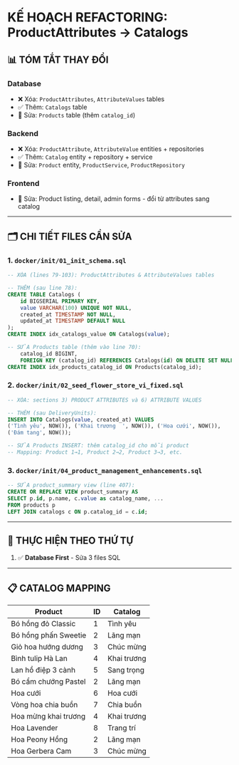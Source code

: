 # KẾ HOẠCH REFACTORING: ProductAttributes → Catalogs

## 📊 TÓM TẮT THAY ĐỔI

### Database
- ❌ Xóa: `ProductAttributes`, `AttributeValues` tables
- ✅ Thêm: `Catalogs` table  
- 🔧 Sửa: `Products` table (thêm `catalog_id`)

### Backend
- ❌ Xóa: `ProductAttribute`, `AttributeValue` entities + repositories
- ✅ Thêm: `Catalog` entity + repository + service
- 🔧 Sửa: `Product` entity, `ProductService`, `ProductRepository`

### Frontend
- 🔧 Sửa: Product listing, detail, admin forms - đổi từ attributes sang catalog

---

## 🗂️ CHI TIẾT FILES CẦN SỬA

### 1. `docker/init/01_init_schema.sql`

```sql
-- XÓA (lines 79-103): ProductAttributes & AttributeValues tables

-- THÊM (sau line 78):
CREATE TABLE Catalogs (
    id BIGSERIAL PRIMARY KEY,
    value VARCHAR(100) UNIQUE NOT NULL,
    created_at TIMESTAMP NOT NULL,
    updated_at TIMESTAMP DEFAULT NULL
);
CREATE INDEX idx_catalogs_value ON Catalogs(value);

-- SỬA Products table (thêm vào line 70):
    catalog_id BIGINT,
    FOREIGN KEY (catalog_id) REFERENCES Catalogs(id) ON DELETE SET NULL
CREATE INDEX idx_products_catalog_id ON Products(catalog_id);
```

### 2. `docker/init/02_seed_flower_store_vi_fixed.sql`

```sql
-- XÓA: sections 3) PRODUCT ATTRIBUTES và 6) ATTRIBUTE VALUES

-- THÊM (sau DeliveryUnits):
INSERT INTO Catalogs(value, created_at) VALUES
('Tình yêu', NOW()), ('Khai trương  ', NOW()), ('Hoa cưới', NOW()),
('Đám tang', NOW());

-- SỬA Products INSERT: thêm catalog_id cho mỗi product
-- Mapping: Product 1→1, Product 2→2, Product 3→3, etc.
```

### 3. `docker/init/04_product_management_enhancements.sql`

```sql
-- SỬA product_summary view (line 407):
CREATE OR REPLACE VIEW product_summary AS
SELECT p.id, p.name, c.value as catalog_name, ...
FROM products p
LEFT JOIN catalogs c ON p.catalog_id = c.id;
```

---

## 🔄 THỰC HIỆN THEO THỨ TỰ

1. ✅ **Database First** - Sửa 3 files SQL
---

## 📋 CATALOG MAPPING

| Product | ID | Catalog |
|---------|----|----|
| Bó hồng đỏ Classic | 1 | Tình yêu |
| Bó hồng phấn Sweetie | 2 | Lãng mạn |
| Giỏ hoa hướng dương | 3 | Chúc mừng |
| Bình tulip Hà Lan | 4 | Khai trương |
| Lan hồ điệp 3 cành | 5 | Sang trọng |
| Bó cẩm chướng Pastel | 2 | Lãng mạn |
| Hoa cưới | 6 | Hoa cưới |
| Vòng hoa chia buồn | 7 | Chia buồn |
| Hoa mừng khai trương | 4 | Khai trương |
| Hoa Lavender | 8 | Trang trí |
| Hoa Peony Hồng | 2 | Lãng mạn |
| Hoa Gerbera Cam | 3 | Chúc mừng |
